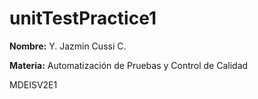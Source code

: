 # unitTestPractice1

**Nombre:** Y. Jazmin Cussi C.

**Materia:** Automatización de Pruebas y Control de Calidad

MDEISV2E1
